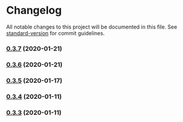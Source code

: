 # Changelog

All notable changes to this project will be documented in this file. See [standard-version](https://github.com/conventional-changelog/standard-version) for commit guidelines.

### [0.3.7](https://github.com/sprout2000/nenrei/compare/v0.3.6...v0.3.7) (2020-01-21)

### [0.3.6](https://github.com/sprout2000/nenrei/compare/v0.3.5...v0.3.6) (2020-01-21)

### [0.3.5](https://github.com/sprout2000/nenrei/compare/v0.3.4...v0.3.5) (2020-01-17)

### [0.3.4](https://github.com/sprout2000/nenrei/compare/v0.3.3...v0.3.4) (2020-01-11)

### [0.3.3](https://github.com/sprout2000/nenrei/compare/v0.1.1...v0.3.3) (2020-01-11)

